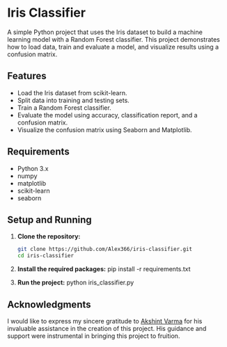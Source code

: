 # Iris Classifier

A simple Python project that uses the Iris dataset to build a machine learning model with a Random Forest classifier. This project demonstrates how to load data, train and evaluate a model, and visualize results using a confusion matrix.

## Features

- Load the Iris dataset from scikit-learn.
- Split data into training and testing sets.
- Train a Random Forest classifier.
- Evaluate the model using accuracy, classification report, and a confusion matrix.
- Visualize the confusion matrix using Seaborn and Matplotlib.

## Requirements

- Python 3.x
- numpy
- matplotlib
- scikit-learn
- seaborn

## Setup and Running

1. **Clone the repository:**

   ```bash
   git clone https://github.com/Alex366/iris-classifier.git
   cd iris-classifier
2. **Install the required packages:**
pip install -r requirements.txt

4. **Run the project:**
python iris_classifier.py

## Acknowledgments
I would like to express my sincere gratitude to [Akshint Varma](https://github.com/Akshint0407) for his invaluable assistance in the creation of this project. His guidance and support were instrumental in bringing this project to fruition.
